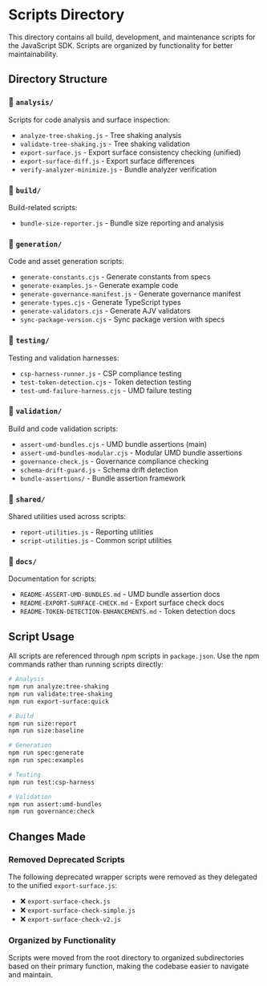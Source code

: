 # Scripts Directory

This directory contains all build, development, and maintenance scripts for the JavaScript SDK. Scripts are organized by functionality for better maintainability.

## Directory Structure

### 📁 `analysis/`
Scripts for code analysis and surface inspection:
- `analyze-tree-shaking.js` - Tree shaking analysis
- `validate-tree-shaking.js` - Tree shaking validation
- `export-surface.js` - Export surface consistency checking (unified)
- `export-surface-diff.js` - Export surface differences
- `verify-analyzer-minimize.js` - Bundle analyzer verification

### 📁 `build/`
Build-related scripts:
- `bundle-size-reporter.js` - Bundle size reporting and analysis

### 📁 `generation/`
Code and asset generation scripts:
- `generate-constants.cjs` - Generate constants from specs
- `generate-examples.js` - Generate example code
- `generate-governance-manifest.js` - Generate governance manifest
- `generate-types.cjs` - Generate TypeScript types
- `generate-validators.cjs` - Generate AJV validators
- `sync-package-version.cjs` - Sync package version with specs

### 📁 `testing/`
Testing and validation harnesses:
- `csp-harness-runner.js` - CSP compliance testing
- `test-token-detection.cjs` - Token detection testing
- `test-umd-failure-harness.cjs` - UMD failure testing

### 📁 `validation/`
Build and code validation scripts:
- `assert-umd-bundles.cjs` - UMD bundle assertions (main)
- `assert-umd-bundles-modular.cjs` - Modular UMD bundle assertions
- `governance-check.js` - Governance compliance checking
- `schema-drift-guard.js` - Schema drift detection
- `bundle-assertions/` - Bundle assertion framework

### 📁 `shared/`
Shared utilities used across scripts:
- `report-utilities.js` - Reporting utilities
- `script-utilities.js` - Common script utilities

### 📁 `docs/`
Documentation for scripts:
- `README-ASSERT-UMD-BUNDLES.md` - UMD bundle assertion docs
- `README-EXPORT-SURFACE-CHECK.md` - Export surface check docs
- `README-TOKEN-DETECTION-ENHANCEMENTS.md` - Token detection docs

## Script Usage

All scripts are referenced through npm scripts in `package.json`. Use the npm commands rather than running scripts directly:

```bash
# Analysis
npm run analyze:tree-shaking
npm run validate:tree-shaking
npm run export-surface:quick

# Build
npm run size:report
npm run size:baseline

# Generation
npm run spec:generate
npm run spec:examples

# Testing
npm run test:csp-harness

# Validation
npm run assert:umd-bundles
npm run governance:check
```

## Changes Made

### Removed Deprecated Scripts
The following deprecated wrapper scripts were removed as they delegated to the unified `export-surface.js`:
- ❌ `export-surface-check.js`
- ❌ `export-surface-check-simple.js`
- ❌ `export-surface-check-v2.js`

### Organized by Functionality
Scripts were moved from the root directory to organized subdirectories based on their primary function, making the codebase easier to navigate and maintain.